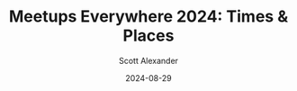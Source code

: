 ---
layout: podcast
title: "Meetups Everywhere 2024: Times & Places"
author: Scott Alexander
description: https://www.astralcodexten.com/p/meetups-everywhere-2024-times-and
date: 2024-08-29
length: 24831483
duration: 6208
guid: meetups-everywhere-2024-times-and
---